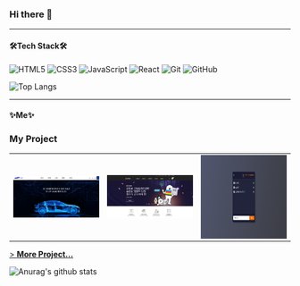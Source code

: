 ### Hi there 👋

___

#### 🛠Tech Stack🛠

![HTML5](https://img.shields.io/badge/-HTML5-F05032?style=flat&logo=html5&logoColor=ffffff)
![CSS3](https://img.shields.io/badge/-CSS3-007ACC?style=flat&logo=css3)
![JavaScript](https://img.shields.io/badge/-JavaScript-%23F7DF1C?style=flat&logo=javascript&logoColor=000000&labelColor=%23F7DF1C&color=%23FFCE5A)
![React](https://img.shields.io/badge/-React-222222?style=flat&logo=react)
![Git](https://img.shields.io/badge/-Git-222222?style=flat&logo=Git)
![GitHub](https://img.shields.io/badge/-GitHub-303030?style=flat&logo=GitHub)

![Top Langs](https://github-readme-stats.vercel.app/api/top-langs/?username=dmswnlee&layout=compact&theme=tokyonight)

___

#### ✨Me✨

### My Project

<table>
  <tbody>
    <tr>
      <td>
         <a href="https://dmswnlee.github.io/samsung/" title="samsung">
          <img align="center" src="./samsung.png" width="300" alt-text="samsung">
        </a>
      </td>
      <td>
        <a href="https://dmswnlee.github.io/CJ-one/" title="CJ one">
          <img align="center" src="./cj.png" width="300" alt-text="CJ one">
        </a>
      </td>
      <td>
        <a href="https://unique-boba-607005.netlify.app" title="todo app">
        <img align="center" src="https://github.com/dmswnlee/todo-app/blob/main/src/img/01.png?raw=true" width="300" height="150" alt-text="todo react app">
          </a>
      </td>
    </tr>
  </tbody>
</table>

[> **More Project...**](https://github.com/dmswnlee?tab=repositories)

![Anurag's github stats](https://github-readme-stats.vercel.app/api?username=dmswnlee&show_icons=true&theme=tokyonight)


